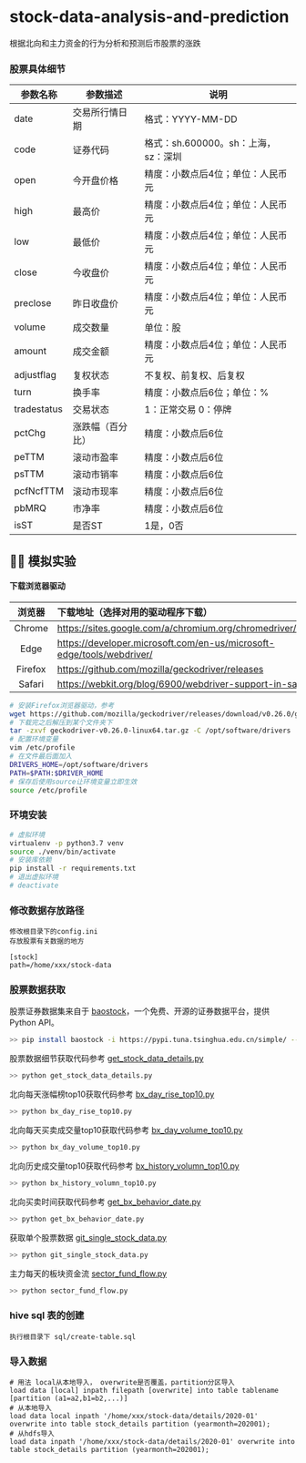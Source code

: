 # stock-data-analysis-and-prediction
根据北向和主力资金的行为分析和预测后市股票的涨跌



### 股票具体细节

| 参数名称    | 参数描述         | 说明                                |
| ----------- | ---------------- | ----------------------------------- |
| date        | 交易所行情日期   | 格式：YYYY-MM-DD                    |
| code        | 证券代码         | 格式：sh.600000。sh：上海，sz：深圳 |
| open        | 今开盘价格       | 精度：小数点后4位；单位：人民币元   |
| high        | 最高价           | 精度：小数点后4位；单位：人民币元   |
| low         | 最低价           | 精度：小数点后4位；单位：人民币元   |
| close       | 今收盘价         | 精度：小数点后4位；单位：人民币元   |
| preclose    | 昨日收盘价       | 精度：小数点后4位；单位：人民币元   |
| volume      | 成交数量         | 单位：股                            |
| amount      | 成交金额         | 精度：小数点后4位；单位：人民币元   |
| adjustflag  | 复权状态         | 不复权、前复权、后复权              |
| turn        | 换手率           | 精度：小数点后6位；单位：%          |
| tradestatus | 交易状态         | 1：正常交易 0：停牌                 |
| pctChg      | 涨跌幅（百分比） | 精度：小数点后6位                   |
| peTTM       | 滚动市盈率       | 精度：小数点后6位                   |
| psTTM       | 滚动市销率       | 精度：小数点后6位                   |
| pcfNcfTTM   | 滚动市现率       | 精度：小数点后6位                   |
| pbMRQ       | 市净率           | 精度：小数点后6位                   |
| isST        | 是否ST           | 1是，0否                 |


## 🕵️‍♀️ 模拟实验

#### 下载浏览器驱动

| 浏览器  | 下载地址（选择对用的驱动程序下载）                           |
| :-----: | :----------------------------------------------------------- |
| Chrome  | https://sites.google.com/a/chromium.org/chromedriver/downloads |
|  Edge   | https://developer.microsoft.com/en-us/microsoft-edge/tools/webdriver/ |
| Firefox | https://github.com/mozilla/geckodriver/releases              |
| Safari  | https://webkit.org/blog/6900/webdriver-support-in-safari-10/ |

```sh
# 安装Firefox浏览器驱动，参考
wget https://github.com/mozilla/geckodriver/releases/download/v0.26.0/geckodriver-v0.26.0-linux64.tar.gz
# 下载完之后解压到某个文件夹下
tar -zxvf geckodriver-v0.26.0-linux64.tar.gz -C /opt/software/drivers
# 配置环境变量
vim /etc/profile
# 在文件最后面加入
DRIVERS_HOME=/opt/software/drivers
PATH=$PATH:$DRIVER_HOME
# 保存后使用source让环境变量立即生效
source /etc/profile
```



### 环境安装

```sh
# 虚拟环境
virtualenv -p python3.7 venv
source ./venv/bin/activate
# 安装库依赖
pip install -r requirements.txt
# 退出虚拟环境
# deactivate 
```



### 修改数据存放路径

```
修改根目录下的config.ini
存放股票有关数据的地方

[stock]
path=/home/xxx/stock-data
```



### 股票数据获取

股票证券数据集来自于 [baostock](http://baostock.com/baostock/index.php/%E9%A6%96%E9%A1%B5)，一个免费、开源的证券数据平台，提供 Python API。

```bash
>> pip install baostock -i https://pypi.tuna.tsinghua.edu.cn/simple/ --trusted-host pypi.tuna.tsinghua.edu.cn
```



股票数据细节获取代码参考 [get_stock_data_details.py](https://github.com/AdvancingStone/stock-data-analysis-and-prediction/blob/master/src/main/python/com/bluehonour/spider/get_stock_data_details.py)

```bash
>> python get_stock_data_details.py
```

北向每天涨幅榜top10获取代码参考 [bx_day_rise_top10.py](https://github.com/AdvancingStone/stock-data-analysis-and-prediction/blob/master/src/main/python/com/bluehonour/spider/bx_day_rise_top10.py)

```bash
>> python bx_day_rise_top10.py
```

北向每天买卖成交量top10获取代码参考 [bx_day_volume_top10.py](https://github.com/AdvancingStone/stock-data-analysis-and-prediction/blob/master/src/main/python/com/bluehonour/spider/bx_day_volume_top10.py)

```bash
>> python bx_day_volume_top10.py
```

北向历史成交量top10获取代码参考 [bx_history_volumn_top10.py](https://github.com/AdvancingStone/stock-data-analysis-and-prediction/blob/master/src/main/python/com/bluehonour/spider/bx_history_volumn_top10.py)

```bash
>> python bx_history_volumn_top10.py
```

北向买卖时间获取代码参考 [get_bx_behavior_date.py](https://github.com/AdvancingStone/stock-data-analysis-and-prediction/blob/master/src/main/python/com/bluehonour/spider/get_bx_behavior_date.py)

```bash
>> python get_bx_behavior_date.py
```

获取单个股票数据 [git_single_stock_data.py](https://github.com/AdvancingStone/stock-data-analysis-and-prediction/blob/master/src/main/python/com/bluehonour/spider/git_single_stock_data.py) 

```bash
>> python git_single_stock_data.py 
```

主力每天的板块资金流 [sector_fund_flow.py](https://github.com/AdvancingStone/stock-data-analysis-and-prediction/blob/master/src/main/python/com/bluehonour/spider/sector_fund_flow.py)

```bash
>> python sector_fund_flow.py
```



### hive sql 表的创建

```
执行根目录下 sql/create-table.sql
```



### 导入数据

```hive
# 用法 local从本地导入， overwrite是否覆盖，partition分区导入
load data [local] inpath filepath [overwrite] into table tablename [partition (a1=a2,b1=b2,...)]
# 从本地导入
load data local inpath '/home/xxx/stock-data/details/2020-01' overwrite into table stock_details partition (yearmonth=202001);
# 从hdfs导入
load data inpath '/home/xxx/stock-data/details/2020-01' overwrite into table stock_details partition (yearmonth=202001);
```


